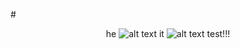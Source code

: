 #<p align ="center">  he‎  ![alt text](https://64.media.tumblr.com/64f3c7cf5efe6050a14dafe4e0f44e5a/b446c5c66747859d-8f/s75x75_c1/5fb3dd3a5ecc77a896b55edd9bcb2087c872ab9e.gifv)‎  it  ![alt text](https://64.media.tumblr.com/5a304e2f498c0a24d9a8fddb3fcc8f93/121f77e008a72d92-17/s1280x1920/f2b2ba36c15bc7b52dfcc529ed3a5a6bad5bb0f9.pnj) test!!!



